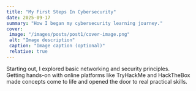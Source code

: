 ```yaml
---
title: "My First Steps In Cybersecurity"
date: 2025-09-17
summary: "How I began my cybersecurity learning journey."
cover:
 image: "/images/posts/post1/cover-image.png"
 alt: "Image description"
 caption: "Image caption (optional)"
 relative: true
---
```


Starting out, I explored basic networking and security principles.  
Getting hands-on with online platforms like TryHackMe and HackTheBox made concepts come to life and opened the door to real practical skills.
